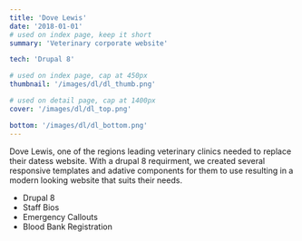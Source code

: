 ```yaml
---
title: 'Dove Lewis'
date: '2018-01-01'
# used on index page, keep it short
summary: 'Veterinary corporate website'

tech: 'Drupal 8'

# used on index page, cap at 450px
thumbnail: '/images/dl/dl_thumb.png' 

# used on detail page, cap at 1400px
cover: '/images/dl/dl_top.png'

bottom: '/images/dl/dl_bottom.png'
---
```


Dove Lewis, one of the regions leading veterinary clinics needed to replace their datess website. With a drupal 8 requirment, we created several responsive templates and adative components for them to use resulting in a modern looking website that suits their needs. 

- Drupal 8
- Staff Bios
- Emergency Callouts
- Blood Bank Registration
  